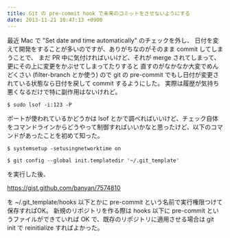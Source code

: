 ```yaml
---
title: Git の pre-commit hook で未来のコミットをさせないようにする
date: 2013-11-21 10:47:13 +0900
---
```


最近 Mac で "Set date and time automatically" のチェックを外し、
日付を変えて開発をすることが多いのですが、ありがちなのがそのまま commit してしまうことで、
まだ PR 中に気付ければいいけど、それが merge されてしまって、更にその上に変更をかぶせてしまってたりすると
直すのがなかなか大変でめんどくさい (filter-branch とか使う) ので git の pre-commit でもし日付が変更されている状態なら日付を戻して commit するようにした。
実際は履歴が気持ち悪くなるだけで特に副作用はないけれど。


```
$ sudo lsof -i:123 -P
```

ポートが使われているかどうかは lsof とかで調べればいいけど、チェック自体をコマンドラインからどうやって制御すればいいかなと思ったけど、以下のコマンドがあったことを初めて知った。

```
$ systemsetup -setusingnetworktime on
```

```
$ git config --global init.templatedir '~/.git_template'
```

を実行した後、

https://gist.github.com/banyan/7574810

を ~/.git_template/hooks 以下とかに pre-commit という名前で実行権限つけて保存すればOK。
新規のリポジトリを作る際は hooks 以下に pre-commit というファイルができていれば OK で、既存のリポジトリに適用させる場合は git init で reinitialize すればよかった。
